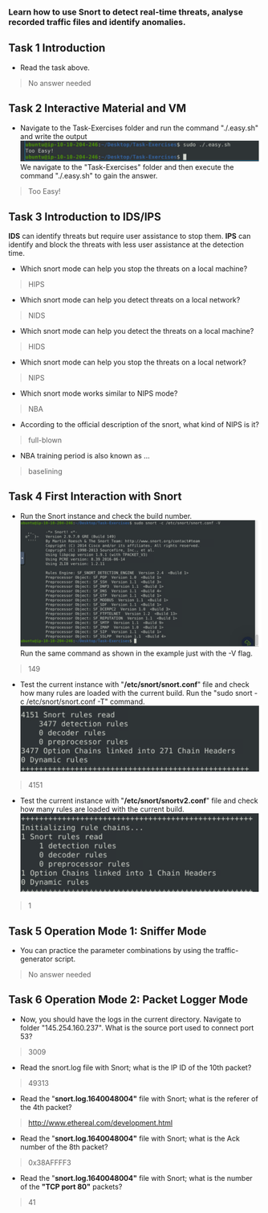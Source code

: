 ### Learn how to use Snort to detect real-time threats, analyse recorded traffic files and identify anomalies.

## Task 1 Introduction

- Read the task above.
> No answer needed

## Task 2 Interactive Material and VM

- Navigate to the Task-Exercises folder and run the command "./.easy.sh" and write the output
![](Attachments/tooeasy.png)
We navigate to the "Task-Exercises" folder and then execute the command "./.easy.sh" to gain the answer.

> Too Easy!

## Task 3 Introduction to IDS/IPS

**IDS** can identify threats but require user assistance to stop them.
**IPS** can identify and block the threats with less user assistance at the detection time.

- Which snort mode can help you stop the threats on a local machine?
> HIPS

- Which snort mode can help you detect threats on a local network?
> NIDS

- Which snort mode can help you detect the threats on a local machine?
> HIDS

- Which snort mode can help you stop the threats on a local network?
> NIPS

- Which snort mode works similar to NIPS mode?
> NBA

- According to the official description of the snort, what kind of NIPS is it?
> full-blown

- NBA training period is also known as ...
> baselining

## Task 4 First Interaction with Snort

- Run the Snort instance and check the build number.
![](Attachments/build.png)
Run the same command as shown in the example just with the -V flag.
> 149

- Test the current instance with "**/etc/snort/snort.conf**" file and check how many rules are loaded with the current build.
Run the "sudo snort -c /etc/snort/snort.conf -T" command.
![](Attachments/rulesread.png)
> 4151

- Test the current instance with "**/etc/snort/snortv2.conf**" file and check how many rules are loaded with the current build.
![](Attachments/rulessnortv2.png)
> 1

## Task 5 Operation Mode 1: Sniffer Mode

- You can practice the parameter combinations by using the traffic-generator script.
> No answer needed

## Task 6 Operation Mode 2: Packet Logger Mode

- Now, you should have the logs in the current directory. Navigate to folder "145.254.160.237". What is the source port used to connect port 53?
> 3009

- Read the snort.log file with Snort; what is the IP ID of the 10th packet?
> 49313

- Read the "**snort.log.1640048004"** file with Snort; what is the referer of the 4th packet?
> http://www.ethereal.com/development.html

- Read the "**snort.log.1640048004"** file with Snort; what is the Ack number of the 8th packet?
> 0x38AFFFF3

- Read the "**snort.log.1640048004"** file with Snort; what is the number of the **"TCP port 80"** packets?
> 41



